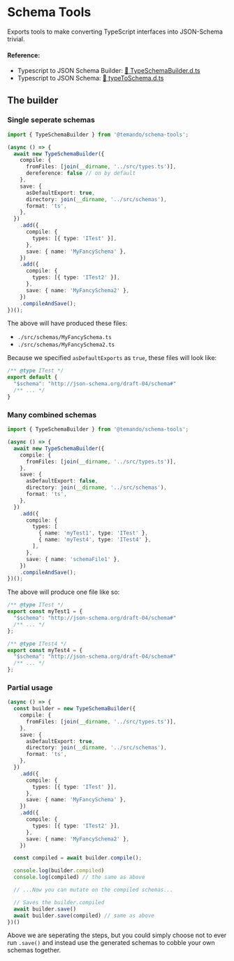 # Schema Tools

Exports tools to make converting TypeScript interfaces into JSON-Schema trivial.

#### Reference:
- Typescript to JSON Schema Builder: [:blue_book: TypeSchemaBuilder.d.ts](build/typeToSchema.d.ts)
- Typescript to JSON Schema: [:blue_book: typeToSchema.d.ts](build/typeToSchema.d.ts)

## The builder

### Single seperate schemas

```ts
import { TypeSchemaBuilder } from '@temando/schema-tools';

(async () => {
  await new TypeSchemaBuilder({
    compile: {
      fromFiles: [join(__dirname, '../src/types.ts')],
      dereference: false // on by default
    },
    save: {
      asDefaultExport: true,
      directory: join(__dirname, '../src/schemas'),
      format: 'ts',
    },
  })
    .add({
      compile: {
        types: [{ type: 'ITest' }],
      },
      save: { name: 'MyFancySchema' },
    })
    .add({
      compile: {
        types: [{ type: 'ITest2' }],
      },
      save: { name: 'MyFancySchema2' },
    })
    .compileAndSave();
})();
```

The above will have produced these files:
- `./src/schemas/MyFancySchema.ts`
- `./src/schemas/MyFancySchema2.ts`

Because we specified `asDefaultExports` as `true`, these files will look like:

```ts
/** @type ITest */
export default {
  "$schema": "http://json-schema.org/draft-04/schema#"
  /** ... */
}
```

### Many combined schemas


```ts
import { TypeSchemaBuilder } from '@temando/schema-tools';

(async () => {
  await new TypeSchemaBuilder({
    compile: {
      fromFiles: [join(__dirname, '../src/types.ts')],
    },
    save: {
      asDefaultExport: false,
      directory: join(__dirname, '../src/schemas'),
      format: 'ts',
    },
  })
    .add({
      compile: {
        types: [
          { name: 'myTest1', type: 'ITest' },
          { name: 'myTest4', type: 'ITest4' },
        ],
      },
      save: { name: 'schemaFile1' },
    })
    .compileAndSave();
})();
```

The above will produce one file like so:

```ts
/** @type ITest */
export const myTest1 = {
  "$schema": "http://json-schema.org/draft-04/schema#"
  /** ... */
};

/** @type ITest4 */
export const myTest4 = {
  "$schema": "http://json-schema.org/draft-04/schema#"
  /** ... */
};
```

### Partial usage

```ts
(async () => {
  const builder = new TypeSchemaBuilder({
    compile: {
      fromFiles: [join(__dirname, '../src/types.ts')],
    },
    save: {
      asDefaultExport: true,
      directory: join(__dirname, '../src/schemas'),
      format: 'ts',
    },
  })
    .add({
      compile: {
        types: [{ type: 'ITest' }],
      },
      save: { name: 'MyFancySchema' },
    })
    .add({
      compile: {
        types: [{ type: 'ITest2' }],
      },
      save: { name: 'MyFancySchema2' },
    })

  const compiled = await builder.compile();

  console.log(builder.compiled)
  console.log(compiled) // the same as above

  // ...Now you can mutate on the compiled schemas...

  // Saves the builder.compiled
  await builder.save()
  await builder.save(compiled) // same as above
})()
```

Above we are seperating the steps, but you could simply choose not to ever run `.save()`
and instead use the generated schemas to cobble your own schemas together.
